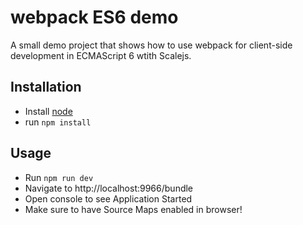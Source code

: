 # webpack ES6 demo

A small demo project that shows how to use webpack for client-side development in ECMAScript 6 wtith Scalejs.

## Installation

* Install  [node](https://nodejs.org)
* run `npm install`

## Usage

* Run `npm run dev`
* Navigate to http://localhost:9966/bundle
* Open console to see Application Started
* Make sure to have Source Maps enabled in browser!



